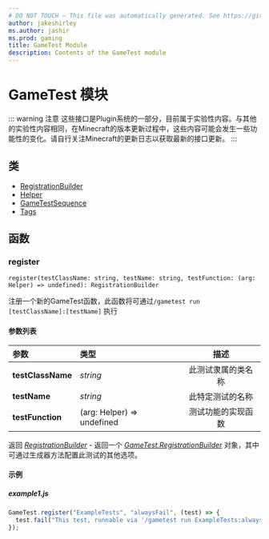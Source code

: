 ```yaml
---
# DO NOT TOUCH — This file was automatically generated. See https://github.com/Mojang/MinecraftScriptingApiDocsGenerator to modify descriptions, examples, etc.
author: jakeshirley
ms.author: jashir
ms.prod: gaming
title: GameTest Module
description: Contents of the GameTest module
---
```

# GameTest 模块
::: warning 注意
这些接口是Plugin系统的一部分，目前属于实验性内容。与其他的实验性内容相同，在Minecraft的版本更新过程中，这些内容可能会发生一些功能性的变化。请自行关注Minecraft的更新日志以获取最新的接口更新。
:::

## 类
- [RegistrationBuilder](RegistrationBuilder.md)
- [Helper](Helper.md)
- [GameTestSequence](GameTestSequence.md)
- [Tags](Tags.md)

## 函数
### **register**
`
register(testClassName: string, testName: string, testFunction: (arg: Helper) => undefined): RegistrationBuilder
`

注册一个新的GameTest函数，此函数将可通过`/gametest run [testClassName]:[testName]` 执行
#### 参数列表
| 参数 | 类型 | 描述 |
| :--- | :--- | :---: |
| **testClassName** | *string* | 此测试隶属的类名称 |
| **testName** | *string* | 此特定测试的名称 |
| **testFunction** | (arg: Helper) => undefined | 测试功能的实现函数 |

返回 [*RegistrationBuilder*](RegistrationBuilder.md) - 返回一个 [*GameTest.RegistrationBuilder*](../GameTest/RegistrationBuilder.md) 对象，其中可通过生成器方法配置此测试的其他选项。


#### 示例
##### ***example1.js***
```javascript
GameTest.register("ExampleTests", "alwaysFail", (test) => {
  test.fail("This test, runnable via '/gametest run ExampleTests:alwaysFail', will always fail");
});
```
